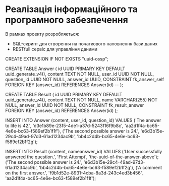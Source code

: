 # Реалізація інформаційного та програмного забезпечення

В рамках проекту розробляється:

- SQL-скрипт для створення на початкового наповнення бази даних
- RESTfull сервіс для управління даними

CREATE EXTENSION IF NOT EXISTS "uuid-ossp";

CREATE TABLE Answer (
    id UUID PRIMARY KEY DEFAULT uuid_generate_v4(),
    content TEXT NOT NULL,
    user_id UUID NOT NULL,
    question_id UUID NOT NULL,
    answer_id UUID,
    CONSTRAINT fk_answer_self FOREIGN KEY (answer_id) REFERENCES Answer(id) -- 
);

CREATE TABLE Result (
    id UUID PRIMARY KEY DEFAULT uuid_generate_v4(),
    content TEXT NOT NULL,
    name VARCHAR(255) NOT NULL,
    answer_id UUID NOT NULL,
    CONSTRAINT fk_result_answer FOREIGN KEY (answer_id) REFERENCES Answer(id)
);


INSERT INTO Answer (content, user_id, question_id)
VALUES 
('The answer to life is 42.', 'd3e1b89e-23f5-4de1-a37d-5243f16f9b8c', 'aa2d1f4a-bc65-4e6e-bc63-f589ef2b1f1f'),
('The second possible answer is 24.', 'e6d3b15e-29c4-49ad-97d3-61ad1234ac9b', 'bb4c2d4b-bc65-4e6e-bc63-f589ef2b1f2g');


INSERT INTO Result (content, nameanswer_id)
VALUES ('User successfully answered the question.', 'First Attempt', 'the-uuid-of-the-answer-above');
('The second possible answer is 24.', 'e6d3b15e-29c4-49ad-97d3-61ad1234ac9b', 'bb4c2d4b-bc65-4e6e-bc63-f589ef2b1f2g'),
('A comment on the first answer.', 'f9b1d52e-8931-4cba-8a3d-243c4ed3b456', 'aa2d1f4a-bc65-4e6e-bc63-f589ef2b1f1f');
